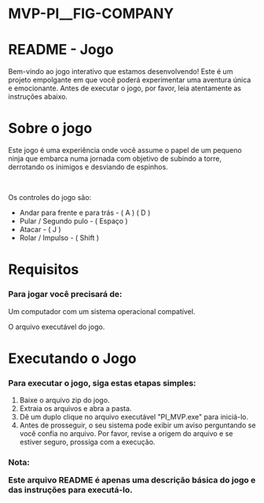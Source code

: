 # MVP-PI__FIG-COMPANY
<h1>README - Jogo</h1>
<p>Bem-vindo ao jogo interativo que estamos desenvolvendo! Este é um projeto empolgante em que você poderá experimentar uma aventura única e emocionante. Antes de executar o jogo, por favor, leia atentamente as instruções abaixo.</p>

<h1>Sobre o jogo</h1>
<p>Este jogo é uma experiência onde você assume o papel de um pequeno ninja que embarca numa jornada com objetivo de subindo a torre, derrotando os inimigos e desviando de espinhos.</p>
<br>
<p>Os controles do jogo são:</p>
<ul>
  <li>Andar para frente e para trás - ( A ) ( D )</li>
  <li>Pular / Segundo pulo          - ( Espaço )</li>
  <li>Atacar                        - ( J )</li>
  <li>Rolar / Impulso               - ( Shift )</li>
</ul>

<h1>Requisitos</h1>
<h3>Para jogar você precisará de:</h3>
<p>Um computador com um sistema operacional compatível.</p>
<p>O arquivo executável do jogo.</p>

<h1>Executando o Jogo</h1>
<h3>Para executar o jogo, siga estas etapas simples:</h3>
<ol>
  <li>Baixe o arquivo zip do jogo.</li>

  <li>Extraia os arquivos e abra a pasta.</li>

  <li>Dê um duplo clique no arquivo executável "PI_MVP.exe" para iniciá-lo.</li>

  <li>Antes de prosseguir, o seu sistema pode exibir um aviso perguntando se você confia no arquivo. Por favor, revise a origem do arquivo e se estiver seguro, prossiga com a execução.</li>
</ol>
<h3>Nota: <p>Este arquivo README é apenas uma descrição básica do jogo e das instruções para executá-lo.</p></h3>
